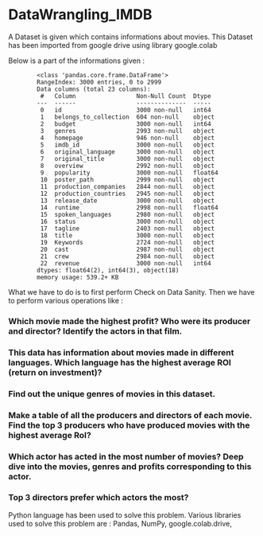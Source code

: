 # DataWrangling_IMDB

A Dataset is given which contains informations about movies. 
This Dataset has been imported from google drive using library google.colab

Below is a part of the informations given :

            <class 'pandas.core.frame.DataFrame'>
            RangeIndex: 3000 entries, 0 to 2999
            Data columns (total 23 columns):
             #   Column                 Non-Null Count  Dtype  
            ---  ------                 --------------  -----  
             0   id                     3000 non-null   int64  
             1   belongs_to_collection  604 non-null    object 
             2   budget                 3000 non-null   int64  
             3   genres                 2993 non-null   object 
             4   homepage               946 non-null    object 
             5   imdb_id                3000 non-null   object 
             6   original_language      3000 non-null   object 
             7   original_title         3000 non-null   object 
             8   overview               2992 non-null   object 
             9   popularity             3000 non-null   float64
             10  poster_path            2999 non-null   object 
             11  production_companies   2844 non-null   object 
             12  production_countries   2945 non-null   object 
             13  release_date           3000 non-null   object 
             14  runtime                2998 non-null   float64
             15  spoken_languages       2980 non-null   object 
             16  status                 3000 non-null   object 
             17  tagline                2403 non-null   object 
             18  title                  3000 non-null   object 
             19  Keywords               2724 non-null   object 
             20  cast                   2987 non-null   object 
             21  crew                   2984 non-null   object 
             22  revenue                3000 non-null   int64  
            dtypes: float64(2), int64(3), object(18)
            memory usage: 539.2+ KB
            



What we have to do is to first perform Check on Data Sanity.
Then we have to perform various operations like :
### Which movie made the highest profit? Who were its producer and director? Identify the actors in that film.
### This data has information about movies made in different languages. Which language has the highest average ROI (return on investment)?
### Find out the unique genres of movies in this dataset.
### Make a table of all the producers and directors of each movie. Find the top 3 producers who have produced movies with the highest average RoI?
### Which actor has acted in the most number of movies? Deep dive into the movies, genres and profits corresponding to this actor.
### Top 3 directors prefer which actors the most?



Python language has been used to solve this problem.
Various libraries used to solve this problem are :
        Pandas, NumPy, google.colab.drive, 

